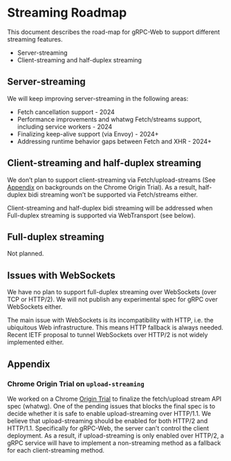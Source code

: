 # Streaming Roadmap

This document describes the road-map for gRPC-Web to support different streaming features.
* Server-streaming
* Client-streaming and half-duplex streaming

## Server-streaming

We will keep improving server-streaming in the following areas:
* Fetch cancellation support - 2024
* Performance improvements and whatwg Fetch/streams support, including service workers - 2024
* Finalizing keep-alive support (via Envoy) - 2024+
* Addressing runtime behavior gaps between Fetch and XHR - 2024+

## Client-streaming and half-duplex streaming

We don’t plan to support client-streaming via Fetch/upload-streams (See [Appendix](#chrome-origin-trial-on-upload-streaming) on backgrounds on the Chrome Origin Trial). As a result, half-duplex bidi streaming won’t be supported via Fetch/streams either.

Client-streaming and half-duplex bidi streaming will be addressed when Full-duplex streaming is supported via WebTransport (see below).

## Full-duplex streaming

Not planned.

## Issues with WebSockets

We have no plan to support full-duplex streaming over WebSockets (over TCP or HTTP/2). We will not publish any experimental spec for gRPC over WebSockets either.

The main issue with WebSockets is its incompatibility with HTTP, i.e. the ubiquitous Web infrastructure. This means HTTP fallback is always needed. Recent IETF proposal to tunnel WebSockets over HTTP/2 is not widely implemented either.

## Appendix

### Chrome Origin Trial on `upload-streaming`

We worked on a Chrome [Origin Trial](https://developers.chrome.com/origintrials/#/view_trial/3524066708417413121) 
to finalize the fetch/upload stream API spec (whatwg). One of the pending issues that blocks the final spec is to decide whether it is safe to enable
upload-streaming over HTTP/1.1. We believe that upload-streaming should be enabled for both HTTP/2 and HTTP/1.1. Specifically for gRPC-Web, the server can't control the client deployment. As a result, if upload-streaming is only enabled over HTTP/2, a gRPC service will have to implement a non-streaming method 
as a fallback for each client-streaming method.